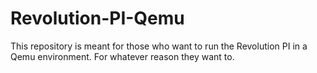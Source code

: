# Revolution-PI-Qemu
This repository is meant for those who want to run the Revolution PI in a Qemu environment. For whatever reason they want to.
